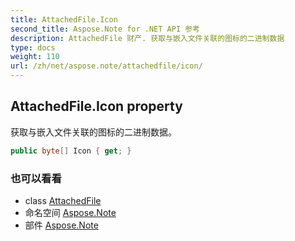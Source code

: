 ```yaml
---
title: AttachedFile.Icon
second_title: Aspose.Note for .NET API 参考
description: AttachedFile 财产. 获取与嵌入文件关联的图标的二进制数据
type: docs
weight: 110
url: /zh/net/aspose.note/attachedfile/icon/
---
```

## AttachedFile.Icon property

获取与嵌入文件关联的图标的二进制数据。

```csharp
public byte[] Icon { get; }
```

### 也可以看看

* class [AttachedFile](../)
* 命名空间 [Aspose.Note](../../attachedfile/)
* 部件 [Aspose.Note](../../../)


